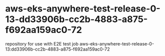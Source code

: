 # aws-eks-anywhere-test-release-0-13-dd33906b-cc2b-4883-a875-f692aa159ac0-72
repository for use with E2E test job aws-eks-anywhere-test-release-0-13:dd33906b-cc2b-4883-a875-f692aa159ac0-72
